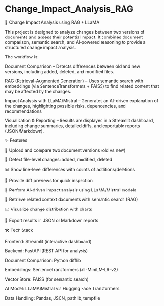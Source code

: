 # Change_Impact_Analysis_RAG
📄 Change Impact Analysis using RAG + LLaMA

This project is designed to analyze changes between two versions of documents and assess their potential impact. It combines document comparison, semantic search, and AI-powered reasoning to provide a structured change impact analysis.

The workflow is:

Document Comparison – Detects differences between old and new versions, including added, deleted, and modified files.

RAG (Retrieval-Augmented Generation) – Uses semantic search with embeddings (via SentenceTransformers + FAISS) to find related content that may be affected by the changes.

Impact Analysis with LLaMA/Mistral – Generates an AI-driven explanation of the changes, highlighting possible risks, dependencies, and recommendations.

Visualization & Reporting – Results are displayed in a Streamlit dashboard, including change summaries, detailed diffs, and exportable reports (JSON/Markdown).

✨ Features

📂 Upload and compare two document versions (old vs new)

🔎 Detect file-level changes: added, modified, deleted

📊 Show line-level differences with counts of additions/deletions

📖 Provide diff previews for quick inspection

🤖 Perform AI-driven impact analysis using LLaMA/Mistral models

🔗 Retrieve related context documents with semantic search (RAG)

📈 Visualize change distribution with charts

💾 Export results in JSON or Markdown reports

🛠 Tech Stack

Frontend: Streamlit (interactive dashboard)

Backend: FastAPI (REST API for analysis)

Document Comparison: Python difflib

Embeddings: SentenceTransformers (all-MiniLM-L6-v2)

Vector Store: FAISS (for semantic search)

AI Model: LLaMA/Mistral via Hugging Face Transformers

Data Handling: Pandas, JSON, pathlib, tempfile
